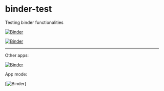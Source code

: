 # binder-test
Testing binder functionalities

[![Binder](https://mybinder.org/badge_logo.svg)](https://mybinder.org/v2/gh/MMStojiljkovic/binder-test/main?filepath=index.ipynb)

[![Binder](https://mybinder.org/badge_logo.svg)](https://hub.gke2.mybinder.org/user/mmstojiljkovic-binder-test-o8amfqcb/lab)

----

Other apps:

[![Binder](https://mybinder.org/badge_logo.svg)](https://mybinder.org/v2/gh/MMStojiljkovic/binder-test/main?filepath=notebooks%2Ftest-ipywidgets%2Ftest-ipywidgets.ipynb)

App mode:

[![Binder](https://hub.gke2.mybinder.org/user/mmstojiljkovic-binder-test-an7fjgwq/apps/notebooks/test-ipywidgets/test-ipywidgets.ipynb?appmode_scroll=0)]
